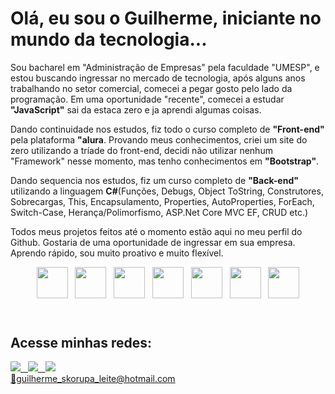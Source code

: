 <div>
<h1>Olá, eu sou o Guilherme, iniciante no mundo da tecnologia...</h1>

<p>Sou bacharel em "Administração de Empresas" pela faculdade "UMESP", e estou buscando ingressar no mercado de tecnologia, após alguns anos trabalhando no setor comercial, comecei a pegar gosto pelo lado da programação. Em uma oportunidade "recente", comecei a estudar <b>"JavaScript"</b> sai da estaca zero e ja aprendi algumas coisas.</p>
  
  <p>Dando continuidade nos estudos, fiz todo o curso completo de <b>"Front-end"</b> pela plataforma <b>"alura</b>. Provando meus conhecimentos, criei um site do zero utilizando a tríade do front-end, decidi não utilizar nenhum "Framework" nesse momento, mas tenho conhecimentos em <b>"Bootstrap"</b>.</p>
    
  <p>Dando sequencia nos estudos, fiz um curso completo de <b>"Back-end"</b> utilizando a linguagem <b>C#</b>(Funções, Debugs, Object ToString, Construtores, Sobrecargas, This, Encapsulamento, Properties, AutoProperties, ForEach, Switch-Case, Herança/Polimorfismo, ASP.Net Core MVC EF, CRUD etc.)</p>
  
<p>Todos meus projetos feitos até o momento estão aqui no meu perfil do Github. Gostaria de uma oportunidade de ingressar em sua empresa. Aprendo rápido, sou muito proativo e muito flexível.</p>

<div>
<header>
<img src="https://cdn.jsdelivr.net/gh/devicons/devicon/icons/javascript/javascript-original.svg" height="50" width="50"/>
&nbsp
<img src="https://cdn.jsdelivr.net/gh/devicons/devicon/icons/html5/html5-original.svg" height="50" width="50"/>
&nbsp
<img src="https://cdn.jsdelivr.net/gh/devicons/devicon/icons/css3/css3-original.svg" height="50" width="50"/>
&nbsp     
<img src="https://cdn.jsdelivr.net/gh/devicons/devicon/icons/vscode/vscode-original.svg" height="50" width="50"/>
&nbsp 
<img src="https://cdn.jsdelivr.net/gh/devicons/devicon/icons/csharp/csharp-original.svg" height="50" width="50" />
&nbsp
<img src="https://cdn.jsdelivr.net/gh/devicons/devicon/icons/microsoftsqlserver/microsoftsqlserver-plain-wordmark.svg" height="50" width="50" />  
&nbsp  
<img src="https://cdn.jsdelivr.net/gh/devicons/devicon/icons/visualstudio/visualstudio-plain.svg" height="50" width="50" />
</header> 
</div>
<p></p>
<div>
<h2><b>Acesse minhas redes:</b></h2>
<a href='https://www.linkedin.com/in/guilherme-skorupa/' target='_blank'><img src='https://img.shields.io/badge/LinkedIn-0077B5?style=for-the-badge&logo=linkedin&logoColor=white target='_blank'</a> 
&nbsp 
<a href='https://www.instagram.com/g_skorupa/' target='_blank'><img src='https://img.shields.io/badge/Instagram-E4405F?style=for-the-badge&logo=instagram&logoColor=white'_blank'</a> 
&nbsp 
<a href='https://www.facebook.com/guilherme.skorupaleite/' target='_blank'><img src='https://img.shields.io/badge/Facebook-1877F2?style=for-the-badge&logo=facebook&logoColor=white target='_blank'</a>
</div>
<div>
📧guilherme_skorupa_leite@hotmail.com
</div>
